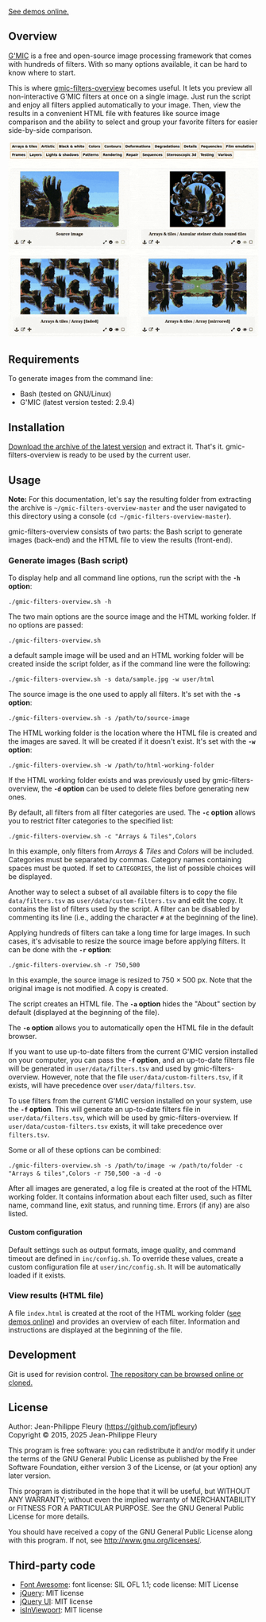 [See demos online.](https://jpfleury.github.io/gfo-demos/)

## Overview

[G'MIC](https://gmic.eu) is a free and open-source image processing framework that comes with hundreds of filters. With so many options available, it can be hard to know where to start.

This is where [gmic-filters-overview](https://github.com/jpfleury/gmic-filters-overview) becomes useful. It lets you preview all non-interactive G'MIC filters at once on a single image. Just run the script and enjoy all filters applied automatically to your image. Then, view the results in a convenient HTML file with features like source image comparison and the ability to select and group your favorite filters for easier side-by-side comparison.

![Demo of gmic-filters-overview](data/demo.gif)

## Requirements

To generate images from the command line:

- Bash (tested on GNU/Linux)
- G'MIC (latest version tested: 2.9.4)

## Installation

[Download the archive of the latest version](https://github.com/jpfleury/gmic-filters-overview/archive/master.zip) and extract it. That's it. gmic-filters-overview is ready to be used by the current user.

## Usage

**Note:** For this documentation, let's say the resulting folder from extracting the archive is `~/gmic-filters-overview-master` and the user navigated to this directory using a console (`cd ~/gmic-filters-overview-master`).

gmic-filters-overview consists of two parts: the Bash script to generate images (back-end) and the HTML file to view the results (front-end).

### Generate images (Bash script)

To display help and all command line options, run the script with the **`-h` option**:

	./gmic-filters-overview.sh -h

The two main options are the source image and the HTML working folder. If no options are passed:

	./gmic-filters-overview.sh

a default sample image will be used and an HTML working folder will be created inside the script folder, as if the command line were the following:

	./gmic-filters-overview.sh -s data/sample.jpg -w user/html

The source image is the one used to apply all filters. It's set with the **`-s` option**:

	./gmic-filters-overview.sh -s /path/to/source-image

The HTML working folder is the location where the HTML file is created and the images are saved. It will be created if it doesn't exist. It's set with the **`-w` option**:

	./gmic-filters-overview.sh -w /path/to/html-working-folder

If the HTML working folder exists and was previously used by gmic-filters-overview, the **`-d` option** can be used to delete files before generating new ones.

By default, all filters from all filter categories are used. The **`-c` option** allows you to restrict filter categories to the specified list:

	./gmic-filters-overview.sh -c "Arrays & Tiles",Colors

In this example, only filters from *Arrays & Tiles* and *Colors* will be included. Categories must be separated by commas. Category names containing spaces must be quoted.  If set to `CATEGORIES`, the list of possible choices will be displayed.

Another way to select a subset of all available filters is to copy the file `data/filters.tsv` as `user/data/custom-filters.tsv` and edit the copy. It contains the list of filters used by the script. A filter can be disabled by commenting its line (i.e., adding the character `#` at the beginning of the line).

Applying hundreds of filters can take a long time for large images. In such cases, it's advisable to resize the source image before applying filters. It can be done with the **`-r` option**:

	./gmic-filters-overview.sh -r 750,500

In this example, the source image is resized to 750 × 500 px. Note that the original image is not modified. A copy is created.

The script creates an HTML file. The **`-a` option** hides the "About" section by default (displayed at the beginning of the file).

The **`-o` option** allows you to automatically open the HTML file in the default browser.

If you want to use up-to-date filters from the current G'MIC version installed on your computer, you can pass the **`-f` option**, and an up-to-date filters file will be generated in `user/data/filters.tsv` and used by gmic-filters-overview. However, note that the file `user/data/custom-filters.tsv`, if it exists, will have precedence over `user/data/filters.tsv`.

To use filters from the current G'MIC version installed on your system, use the **`-f` option**. This will generate an up-to-date filters file in `user/data/filters.tsv`, which will be used by gmic-filters-overview. If `user/data/custom-filters.tsv` exists, it will take precedence over `filters.tsv`.

Some or all of these options can be combined:

	./gmic-filters-overview.sh -s /path/to/image -w /path/to/folder -c "Arrays & tiles",Colors -r 750,500 -a -d -o

After all images are generated, a log file is created at the root of the HTML working folder. It contains information about each filter used, such as filter name, command line, exit status, and running time. Errors (if any) are also listed.

#### Custom configuration

Default settings such as output formats, image quality, and command timeout are defined in `inc/config.sh`. To override these values, create a custom configuration file at `user/inc/config.sh`. It will be automatically loaded if it exists.

### View results (HTML file)

A file `index.html` is created at the root of the HTML working folder ([see demos online](https://jpfleury.github.io/gfo-demos/)) and provides an overview of each filter. Information and instructions are displayed at the beginning of the file.

## Development

Git is used for revision control. [The repository can be browsed online or cloned.](https://github.com/jpfleury/gmic-filters-overview)

## License

Author: Jean-Philippe Fleury (<https://github.com/jpfleury>)  
Copyright © 2015, 2025 Jean-Philippe Fleury

This program is free software: you can redistribute it and/or modify
it under the terms of the GNU General Public License as published by
the Free Software Foundation, either version 3 of the License, or
(at your option) any later version.

This program is distributed in the hope that it will be useful,
but WITHOUT ANY WARRANTY; without even the implied warranty of
MERCHANTABILITY or FITNESS FOR A PARTICULAR PURPOSE.  See the
GNU General Public License for more details.

You should have received a copy of the GNU General Public License
along with this program.  If not, see <http://www.gnu.org/licenses/>.

## Third-party code

- [Font Awesome](https://fontawesome.com): font license: SIL OFL 1.1; code license: MIT License
- [jQuery](https://jquery.com): MIT license
- [jQuery UI](https://jqueryui.com): MIT license
- [isInViewport](https://github.com/zeusdeux/isInViewport): MIT license
